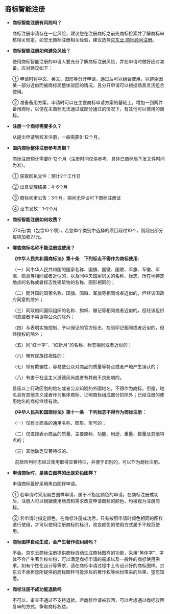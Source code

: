 ## 商标智能注册

- **商标智能注册有风险吗？**

  商标注册申请存在一定风险，建议您在注册商标之前先商标检索并了解商标审核相关规定。如您无商标注册相关经验，建议选择[京东云·商标顾问注册](https://www.jdcloud.com/cn/products/trademark-registration-service)。

- **商标智能注册如何避免风险？**

  使用商标智能注册的申请人要充分了解商标注册风险，并在申请时做好应对准备。应对建议如下：

  ① 申请时将中文、英文、图形等分开申请，通过后可以组合使用，以避免因某一部分近似而被商标局整体驳回的情况，且分开申请可以根据场景灵活组合使用。
  
  ② 准备备用方案，申请时可以在主要商标申请方案的基础上，增加一到两件备用商标，以便在主商标无法通过或部分通过的情况下，有其他可以使用的商标。

- **注册一个商标需要多久？**

  从提出申请到核准注册，一般需要8-12个月。
  
- **国内商标整体注册参考周期？**

   商标注册预计需要8-12个月（注册时间仅供参考，具体已商标局下发文件时间为准）。

   ① 获取回执文件：预计2个工作日
  
   ② 出具受理结果：4-6个月 
  
   ③ 商标初审公告：3个月，期间无异议可下商标注册证
  
   ④ 证书发放：1-2个月
  
- **商标智能注册如何收费？**

  270元/类（包含10个项），若您单个类别中选择的项目超过10个，则超出部分每项加收27元。

- **哪些商标名称不能注册或使用？**

  **《中华人民共和国商标法》第十条　下列标志不得作为商标使用:**
 
  （一）同中华人民共和国的国家名称、国旗、国徽、国歌、军旗、军徽、军歌、勋章等相同或者近似的，以及同中央国家机关的名称、标志、所在地特定地点的名称或者标志性建筑物的名称、图形相同的；
  
  （二）同外国的国家名称、国旗、国徽、军旗等相同或者近似的，但经该国政府同意的除外；
  
  （三）同政府间国际组织的名称、旗帜、徽记等相同或者近似的，但经该组织同意或者不易误导公众的除外；
   
  （四）与表明实施控制、予以保证的官方标志、检验印记相同或者近似的，但经授权的除外；
  
  （五）同“红十字”、“红新月”的名称、标志相同或者近似的；
  
  （六）带有民族歧视性的；
  
  （七）带有欺骗性，容易使公众对商品的质量等特点或者产地产生误认的；
  
  （八）有害于社会主义道德风尚或者有其他不良影响的。
  
  县级以上行政区划的地名或者公众知晓的外国地名，不得作为商标。但是，地名具有其他含义或者作为集体商标、证明商标组成部分的除外；已经注册的使用地名的商标继续有效。
   
   **《中华人民共和国商标法》第十一条　下列标志不得作为商标注册：**

   （一）仅有本商品的通用名称、图形、型号的；
  
   （二）仅直接表示商品的质量、主要原料、功能、用途、重量、数量及其他特点的；
   
   （三）其他缺乏显著特征的。
  
　　 前款所列标志经过使用取得显著特征，并便于识别的，可以作为商标注册。
  
- **申请商标时，是黑白图样的还是彩色图样？**

   申请商标最好采用黑白图样申请。

   ① 若申请时采用黑白图样申请，属于不指定颜色的申请。在商标注册成功后，注册人可以根据使用场景和需求改变申请商标的颜色，均被视为注册商标。

   ② 若申请时指定颜色，在商标注册成功后，只有按照申请时颜色相同的图样进行使用，才可以使用注册商标的标识，改变颜色的使用方式属于不规范使用。

- **商标图样自动生成，会产生著作权纠纷吗？**

   不会。京东云商标注册提供商标自动生成商标图样的功能，采用“黑体字”，字体不会产生著作权纠纷，可以满足商标申请的需求以及一般性的商标使用需求。如有个性化设计等需求，请在商标申请过程中上传设计好的商标图样。京东云不承担您所提供的商标图样可能涉及的著作权等纠纷带来的后果，望您知悉。

- **商标注册不成功能退款吗**

   不可以，审查不通过不支持退款。若商标申请被驳回，可以考虑通过商标驳回复审的方式，争取商标权益。
